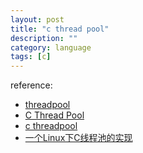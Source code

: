 ```yaml
---
layout: post
title: "c thread pool"
description: ""
category: language
tags: [c]
---
```


reference:  
* [threadpool](https://github.com/mbrossard/threadpool)
* [C Thread Pool](https://github.com/Pithikos/C-Thread-Pool)
* [c threadpool](http://bbs.chinaunix.net/thread-580210-1-1.html)
* [一个Linux下C线程池的实现](http://blog.csdn.net/zouxinfox/article/details/3560891)
